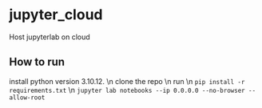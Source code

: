 # jupyter_cloud
Host jupyterlab on cloud


## How to run
install python version 3.10.12. \n
clone the repo \n
run \n
```pip install -r requirements.txt``` \n
```jupyter lab notebooks --ip 0.0.0.0 --no-browser --allow-root```
